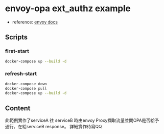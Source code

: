 # envoy-opa ext_authz example
+ reference: [envoy docs](https://www.envoyproxy.io/docs/envoy/latest/start/sandboxes/ext_authz)

## Scripts
### first-start
```.bash
docker-compose up --build -d
```
### refresh-start
```.bash
docker-compose down
docker-compose pull
docker-compose up --build -d
```

## Content
此範例實作了serviceA 往 serviceB 時由envoy Proxy擷取流量並問OPA是否給予通行，在給serviceB response。
詳細實作待寫QQ